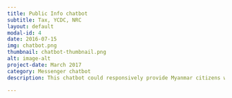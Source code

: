 ```yaml
---
title: Public Info chatbot
subtitle: Tax, YCDC, NRC
layout: default
modal-id: 4
date: 2016-07-15
img: chatbot.png
thumbnail: chatbot-thumbnail.png
alt: image-alt
project-date: March 2017
category: Messenger chatbot
description: This chatbot could responsively provide Myanmar citizens with relevant info concerning with </br> 1) Tax </br> 2) YCDC </br> 3) NRC  </br>.

---
```

